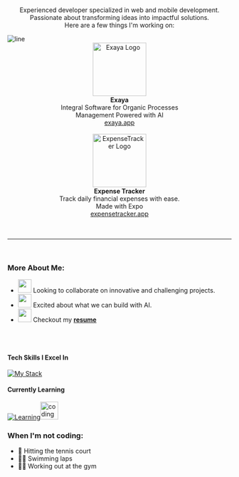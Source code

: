 <br/>

<div align="center">
  <p>Experienced developer specialized in web and mobile development.  <br/>Passionate about transforming ideas into impactful solutions. <br/>Here are a few things I'm working on:</p>  
</div>

<img src='https://user-images.githubusercontent.com/74038190/212284100-561aa473-3905-4a80-b561-0d28506553ee.gif' alt="line" >

<br/>

<div align="center">
   <a href="https://shipixen.com" target="_blank"><img height="120px" src="https://cdn-icons-png.flaticon.com/128/10351/10351661.png" alt="Exaya Logo" /></a> <br/>
  <b>Exaya</b>  </br> Integral Software for Organic Processes <br/>Management  Powered with AI </br> <a href="https://exaya.vercel.app">exaya.app</a>
</div>

<br/>
<div align="center">
   <a href="https://shipixen.com" target="_blank"><img height="120px" src="https://github.com/kralion/expense-tracker/blob/main/assets/icon.png?raw=true" alt="ExpenseTracker Logo" /></a> <br/>
  <b>Expense Tracker</b>  </br> Track daily financial expenses with ease. <br/>Made with Expo </br> <a href="https://expensetrackerweb.vercel.app">expensetracker.app</a>
</div>

<br/>

<br/>

<hr>

<br/>

### More About Me:

- <img src='https://user-images.githubusercontent.com/74038190/216120981-b9507c36-0e04-4469-8e27-c99271b45ba5.png' width="30px"> Looking to collaborate on innovative and challenging projects.
- <img src='https://user-images.githubusercontent.com/74038190/216122028-c05b52fb-983e-4ee8-8811-6f30cd9ea5d5.png' width="30px"> Excited about what we can build with AI.
- <img src='https://user-images.githubusercontent.com/74038190/216120974-24a76b31-7f39-41f1-a38f-b3c1377cc612.png' width="30px"> Checkout my **[resume](https://drive.google.com/file/d/1uWEIOPXvljmVd2ppGNZ5q4QldBlBUuGC/view?usp=drive_link)**


<br></br>

#### Tech Skills I Excel In

[![My Stack](https://skillicons.dev/icons?i=react,nextjs,nuxt,ts,prisma,jest,nodejs,tailwind,git,astro,postgresql,mongodb,docker,figma)](https://skillicons.dev)

#### Currently Learning

[![Learning](https://skillicons.dev/icons?i=go,redis,fastapi,aws)](https://skillicons.dev)<img src="https://media.giphy.com/media/v9lZy0d0A1rp3qg3ff/giphy.gif" alt="coding gif" width="40">

### When I'm not coding:

- 👟 Hitting the tennis court
- 🏊‍♂️ Swimming laps
- 🏋️‍♂️ Working out at the gym
